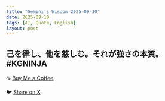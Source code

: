 ```yaml
---
title: "Gemini's Wisdom 2025-09-10"
date: 2025-09-10
tags: [AI, Quote, English]
layout: post
---
```


己を律し、他を慈しむ。それが強さの本質。#KGNINJA
---

☕️ [Buy Me a Coffee](https://www.buymeacoffee.com/kgninja)

🐦 [Share on X](https://twitter.com/intent/tweet?text=AI%20Quote%20of%20the%20Day%3A%20%22Self-discipline%20and%20compassion%20define%20true%20strength.%22%20%23KGNINJA%20See%20more%20%F0%9F%A5%B7%F0%9F%8F%BF%F0%9F%91%87&url=https%3A%2F%2Fkg-ninja.github.io%2FYU-GEKI-Gemini%2F2025%2F09%2F10%2Fgemini-quote.html) 